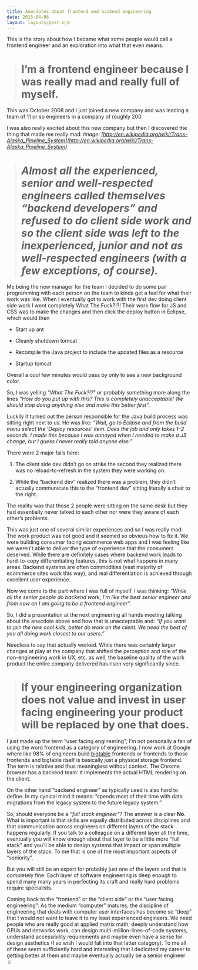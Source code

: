 ```yaml
---
title: Anecdotes about frontend and backend engineering
date: 2015-04-06
layout: layouts/post.njk
---
```


This is the story about how I became what some people would call a frontend engineer and an exploration into what that even means.
> # I’m a frontend engineer because I was really mad and really full of myself.

This was October 2008 and I just joined a new company and was leading a team of 11 or so engineers in a company of roughly 200.

I was also really excited about this new company but then I discovered the thing that made me really mad:
*Image: [http://en.wikipedia.org/wiki/Trans-Alaska_Pipeline_System](http://en.wikipedia.org/wiki/Trans-Alaska_Pipeline_System)*
> # *Almost all the experienced, senior and well-respected engineers called themselves “backend developers” and refused to do client side work and so the client side was left to the inexperienced, junior and not as well-respected engineers (with a few exceptions, of course).*

Me being the new manager for the team I decided to do some pair programming with each person on the team to kinda get a feel for what their work was like. When I eventually got to work with the first dev doing client side work I went completely What The Fuck?!?! Their work flow for JS and CSS was to make the changes and then click the deploy button in Eclipse, which would then

* Start up ant

* Cleanly shutdown tomcat

* Recompile the Java project to include the updated files as a resource

* Startup tomcat

Overall a cool few minutes would pass by only to see a new background color.

So, I was yelling *“What The Fuck?!?*” or probably something more along the lines *“How do you put up with this? This is completely unacceptable! We should stop doing anything else and make this better first”.*

Luckily it turned out the person responsible for the Java build process was sitting right next to us. He was like: *“Wait, go to Eclipse and from the build menu select the ‘Deploy resources’ item. Does the job and only takes 1–2 seconds. I made this because I was annoyed when I needed to make a JS change, but I guess I never really told anyone else.”*

There were 2 major fails here:

1. The client side dev didn’t go on strike the second they realized there was no reload-to-refresh in the system they were working on.

1. While the “backend dev” realized there was a problem, they didn’t actually communicate this to the “frontend dev” sitting literally a chair to the right.

The reality was that those 2 people were sitting on the same desk but they had essentially never talked to each other nor were they aware of each other’s problems.

This was just one of several similar experiences and so I was really mad: The work product was not good and it seemed so obvious how to fix it. We were building consumer facing ecommerce web apps and I was feeling like we weren’t able to deliver the type of experience that the consumers deserved. While there are definitely cases where backend work leads to hard-to-copy differentiating features, this is not what happens in many areas. Backend systems are often commodities (vast majority of ecommerce sites work this way), and real differentiation is achieved through excellent user experience.

Now we come to the part where I was full of myself. I was thinking: *“While all the senior people do backend work, I’m like the best senior engineer and from now on I am going to be a frontend engineer”.*

So, I did a presentation at the next engineering all hands meeting talking about the anecdote above and how that is unacceptable and: *“If you want to join the new cool kids, better do work on the client. We need the best of you all doing work closest to our users.”*

Needless to say that actually worked. While there was certainly larger changes at play at the company that shifted the perception and role of the non-engineering work in UX, etc. as well, the baseline quality of the work product the entire company delivered has risen very significantly since.
> # If your engineering organization does not value and invest in user facing engineering your product will be replaced by one that does.

I just made up the term “user facing engineering”; I’m not personally a fan of using the word frontend as a category of engineering. I now work at Google where like 98% of engineers build [bigtable](http://en.wikipedia.org/wiki/BigTable) frontends or frontends to those frontends and bigtable itself is basically just a physical storage frontend. The term is relative and thus meaningless without context. The Chrome browser has a backend team: it implements the actual HTML rendering on the client.

On the other hand “backend engineer” as typically used is also hard to define. In my cynical mind it means: ”spends most of their time with data migrations from the legacy system to the future legacy system.”

So, should everyone be a *“full stack engineer”*? The answer is a clear **No**. What is important is that skills are equally distributed across disciplines and that communication across engineers on different layers of the stack happens regularly. If you talk to a colleague on a different layer all the time, eventually you will know enough about that layer to be a little more “full stack” and you’ll be able to design systems that impact or span multiple layers of the stack. To me that is one of the most important aspects of “seniority”.

But you will still be an expert for probably just one of the layers and that is completely fine. Each layer of software engineering is deep enough to spend many many years in perfecting its craft and really hard problems require specialists.

Coming back to the “frontend” or the “client side” or the “user facing engineering”: As the medium “computer” matures, the discipline of engineering that deals with computer user interfaces has become so “deep” that I would not want to leave it to my least experienced engineers. We need people who are really good at applied matrix math, deeply understand how GPUs and networks work, can design multi-million-lines-of-code systems, understand accessibility requirements and maybe even have a sense for design aesthetics (I so wish I would fall into that latter category). To me all of these seem sufficiently hard and interesting that I dedicated my career to getting better at them and maybe eventually actually be a senior engineer ☺
